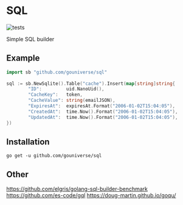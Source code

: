 # SQL

![tests](https://github.com/gouniverse/sql/workflows/tests/badge.svg)

Simple SQL builder

## Example

```go
import sb "github.com/gouniverse/sql"
	
sql := sb.NewSqlite().Table("cache").Insert(map[string]string{
		"ID":         uid.NanoUid(),
		"CacheKey":   token,
		"CacheValue": string(emailJSON),
		"ExpiresAt":  expiresAt.Format("2006-01-02T15:04:05"),
		"CreatedAt":  time.Now().Format("2006-01-02T15:04:05"),
		"UpdatedAt":  time.Now().Format("2006-01-02T15:04:05"),
})
```

## Installation

```ssh
go get -u github.com/gouniverse/sql
```

## Other
https://github.com/elgris/golang-sql-builder-benchmark
https://github.com/es-code/gql
https://doug-martin.github.io/goqu/

